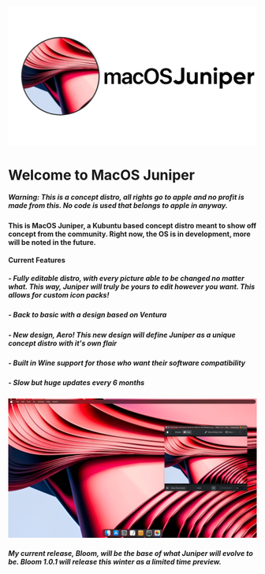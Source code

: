 ![Logo](Untitled-Project2.jpg)




# Welcome to MacOS Juniper




##### Warning: This is a concept distro, all rights go to apple and no profit is made from this. No code is used that belongs to apple in anyway.


#### This is MacOS Juniper, a Kubuntu based concept distro meant to show off concept from the community. Right now, the OS is in development, more will be noted in the future.

#### Current Features
##### - Fully editable distro, with every picture able to be changed no matter what. This way, Juniper will truly be yours to edit however you want. This allows for custom icon packs!
##### - Back to basic with a design based on Ventura
##### - New design, Aero! This new design will define Juniper as a unique concept distro with it's own flair
##### - Built in Wine support for those who want their software compatibility
##### - Slow but huge updates every 6 months

![Logo](Preview.png)

##### My current release, Bloom, will be the base of what Juniper will evolve to be. Bloom 1.0.1 will release this winter as a limited time preview.
